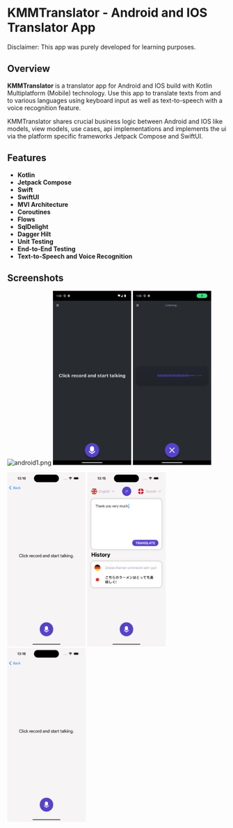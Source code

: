 # KMMTranslator - Android and IOS Translator App

Disclaimer: This app was purely developed for learning purposes.

## Overview
**KMMTranslator** is a translator app for Android and IOS build with Kotlin Multiplatform (Mobile) technology.
Use this app to translate texts from and to various languages using keyboard input as well as text-to-speech with a voice recognition feature.

KMMTranslator shares crucial business logic between Android and IOS like models, view models, use cases, api implementations and implements the ui via the platform specific frameworks Jetpack Compose and SwiftUI.




## Features

- **Kotlin**
- **Jetpack Compose**
- **Swift**
- **SwiftUI**
- **MVI Architecture**
- **Coroutines**
- **Flows**
- **SqlDelight**
- **Dagger Hilt**
- **Unit Testing**
- **End-to-End Testing**
- **Text-to-Speech and Voice Recognition**

## Screenshots

<img alt="android1.png" height="400" src="Screenshots/android1.png.png" width="180"/>  <img alt="android2.png" height="400" src="Screenshots/android2.png" width="180"/>  <img alt="android3.png" height="400" src="Screenshots/android3.png" width="180"/>

<img alt="ios1.png" height="400" src="Screenshots/ios1.png" width="180"/>  <img alt="ios2.png" height="400" src="Screenshots/ios2.png" width="180"/> <img alt="ios3.png" height="400" src="Screenshots/ios3.png" width="180"/>


